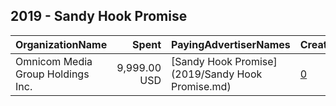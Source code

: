 ## 2019 - Sandy Hook Promise 
|OrganizationName|Spent|PayingAdvertiserNames|CreativeUrls|Impressions|Genders|AgeBrackets|CountryCodes|BillingAddresses|CandidateBallotInformation|
|:---|---:|:---|:---|---:|:---|:---|:---|:---|:---|
|Omnicom Media Group Holdings Inc.|9,999.00 USD|[Sandy Hook Promise](2019/Sandy Hook Promise.md)|[0](https://www.snap.com/political-ads/asset/577756231004d5aab9dd973b82a9ed5321bd8440a04ea5845b1d1eee8f57af25?mediaType=mp4)|2,731,236|||united states|"195 Broadway, 5th Floor,New York,10007,US"||
